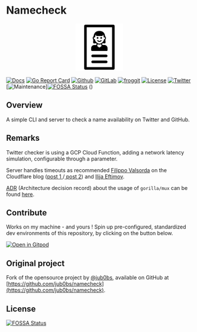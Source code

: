 # Namecheck

<p align="center">
<img src="assets/img/name.logo.png" alt="Namecheck logo" title="Namecheck logo" />
</p>

[![Docs](https://img.shields.io/badge/docs-current-brightgreen.svg)](https://pkg.go.dev/github.com/davidaparicio/namecheck)
[![Go Report Card](https://goreportcard.com/badge/davidaparicio/namecheck)](https://goreportcard.com/report/davidaparicio/namecheck)
[![Github](https://img.shields.io/static/v1?label=github&logo=github&color=E24329&message=main&style=flat-square)](https://github.com/davidaparicio/namecheck)
[![GitLab](https://img.shields.io/static/v1?label=gitlab&logo=gitlab&color=green&message=mirrored&style=flat-square)](https://gitlab.com/davidaparicio/namecheck)
[![froggit](https://img.shields.io/static/v1?label=froggit&logo=froggit&color=yellowgreen&message=mirrored&style=flat-square)](https://lab.frogg.it/davidaparicio/namecheck)
[![License](https://img.shields.io/badge/license-MIT-blue.svg)](https://github.com/davidaparicio/namecheck/blob/main/LICENSE.md)
[![Twitter](https://img.shields.io/twitter/follow/dadideo.svg?style=social)](https://twitter.com/intent/follow?screen_name=dadideo)
[![Maintenance](https://img.shields.io/maintenance/yes/2022.svg)][![FOSSA Status](https://app.fossa.com/api/projects/git%2Bgithub.com%2Fdavidaparicio%2Fnamecheck.svg?type=shield)](https://app.fossa.com/projects/git%2Bgithub.com%2Fdavidaparicio%2Fnamecheck?ref=badge_shield)
()

## Overview
A simple CLI and server to check a name availability on Twitter and GitHub.

## Remarks
Twitter checker is using a GCP Cloud Function, adding a network latency simulation, configurable through a parameter.

Server handles timeouts as recommended [Filippo Valsorda](https://github.com/FiloSottile) on the Cloudflare blog ([post 1 ](https://blog.cloudflare.com/the-complete-guide-to-golang-net-http-timeouts/)/[ post 2](https://blog.cloudflare.com/exposing-go-on-the-internet/)) and [Ilija Eftimov](https://ieftimov.com/posts/make-resilient-golang-net-http-servers-using-timeouts-deadlines-context-cancellation/).

[ADR](https://github.blog/2020-08-13-why-write-adrs/) (Architecture decision record) about the usage of `gorilla/mux` can be found [here](https://www.alexedwards.net/blog/which-go-router-should-i-use).

## Contribute

Works on my machine - and yours ! Spin up pre-configured, standardized dev environments of this repository, by clicking on the button below.

[![Open in Gitpod](https://gitpod.io/button/open-in-gitpod.svg)](https://gitpod.io/#/https://github.com/davidaparicio/namecheck)

## Original project
Fork of the opensource project by [@jub0bs](https://github.com/jub0bs/), available on GitHub at [https://github.com/jub0bs/namecheck](https://github.com/jub0bs/namecheck).

## License
[![FOSSA Status](https://app.fossa.com/api/projects/git%2Bgithub.com%2Fdavidaparicio%2Fnamecheck.svg?type=large)](https://app.fossa.com/projects/git%2Bgithub.com%2Fdavidaparicio%2Fnamecheck?ref=badge_large)